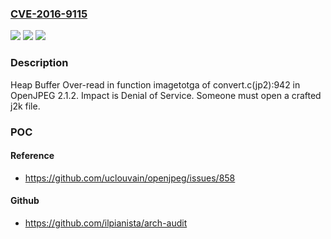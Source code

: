 ### [CVE-2016-9115](https://cve.mitre.org/cgi-bin/cvename.cgi?name=CVE-2016-9115)
![](https://img.shields.io/static/v1?label=Product&message=n%2Fa&color=blue)
![](https://img.shields.io/static/v1?label=Version&message=n%2Fa&color=blue)
![](https://img.shields.io/static/v1?label=Vulnerability&message=n%2Fa&color=brighgreen)

### Description

Heap Buffer Over-read in function imagetotga of convert.c(jp2):942 in OpenJPEG 2.1.2. Impact is Denial of Service. Someone must open a crafted j2k file.

### POC

#### Reference
- https://github.com/uclouvain/openjpeg/issues/858

#### Github
- https://github.com/ilpianista/arch-audit

